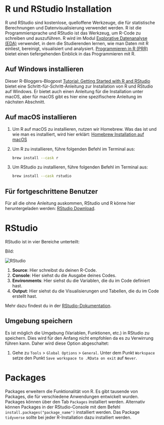 # R und RStudio Installation

R und RStudio sind kostenlose, quelloffene Werkzeuge, die für statistische Berechnungen und Datenvisualisierung verwendet werden. R ist die Programmiersprache und RStudio ist das Werkzeug, um R-Code zu schreiben und auszuführen. R wird im Modul [Explorative Datenanalyse (EDA)](https://spaces.technik.fhnw.ch/spaces/explorative-datenanalyse) verwendet, in dem die Studierenden lernen, wie man Daten mit R einliest, bereinigt, visualisiert und analysiert. [Programmieren in R (PRR)](https://spaces.technik.fhnw.ch/spaces/programmieren-in-r) bietet einen tiefergehenden Einblick in das Programmieren mit R.

## Auf Windows installieren

Dieser R-Bloggers-Blogpost [Tutorial: Getting Started with R and RStudio](https://www.r-bloggers.com/2020/08/tutorial-getting-started-with-r-and-rstudio/) bietet eine Schritt-für-Schritt-Anleitung zur Installation von R und RStudio auf Windows. Er bietet auch einen Anleitung für die Installation unter macOS, aber für macOS gibt es hier eine spezifischere Anleitung im nächsten Abschnitt.

## Auf macOS installieren

1. Um R auf macOS zu installieren, nutzen wir Homebrew. Was das ist und wie man es installiert, wird hier erklärt: [Homebrew Installation auf macOS](install_homebrew_macos.md)

2. Um R zu installieren, führe folgenden Befehl im Terminal aus:

    ``` zsh
    brew install --cask r
    ```

3. Um RStudio zu installieren, führe folgenden Befehl im Terminal aus:

    ``` zsh
    brew install --cask rstudio
    ```

## Für fortgeschrittene Benutzer

Für all die ohne Anleitung auskommen, RStudio und R könne hier heruntergeladen werden: [RStudio Download](https://www.r-bloggers.com/2020/08/tutorial-getting-started-with-r-and-rstudio/).

# RStudio

RStudio ist in vier Bereiche unterteilt:

Bild:

![RStudio](https://docs.posit.co/ide/user/ide/guide/ui/images/rstudio-panes-labeled.jpeg)

1. **Source**: Hier schreibst du deinen R-Code.
2. **Console**: Hier siehst du die Ausgabe deines Codes.
3. **Environments**: Hier siehst du die Variablen, die du im Code definiert hast.
4. **Output**: Hier siehst du die Visualisierungen und Tabellen, die du im Code erstellt hast.

Mehr dazu findest du in der [RStudio-Dokumentation](https://docs.posit.co/ide/user/ide/guide/ui/ui-panes.html).

## Umgebung speichern

Es ist möglich die Umgebung (Variablen, Funktionen, etc.) in RStudio zu speichern. Dies wird für den Anfang nicht empfohlen da es zu Verwirrung führen kann. Daher wird diese Option abgeschaltet:

1. Gehe zu `Tools` > `Global Options` > `General`. Unter dem Punkt `Workspace` setze den Punkt `Save workspace to .RData on exit` auf `Never`.

# Packages

Packages erweitern die Funktionalität von R. Es gibt tausende von Packages, die für verschiedene Anwendungen entwickelt wurden. Packages können über den Tab `Packages` installiert werden. Alternativ können Packages in der RStudio-Console mit dem Befehl `install.packages("package_name")` installiert werden. Das Package `tidyverse` sollte bei jeder R-Installation dazu installiert werden.
